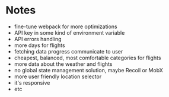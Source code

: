 # Notes

-   fine-tune webpack for more optimizations
-   API key in some kind of environment variable
-   API errors handling
-   more days for flights
-   fetching data progress communicate to user
-   cheapest, balanced, most comfortable categories for flights
-   more data about the weather and flights
-   no global state management solution, maybe Recoil or MobX
-   more user friendly location selector
-   it's responsive
-   etc

